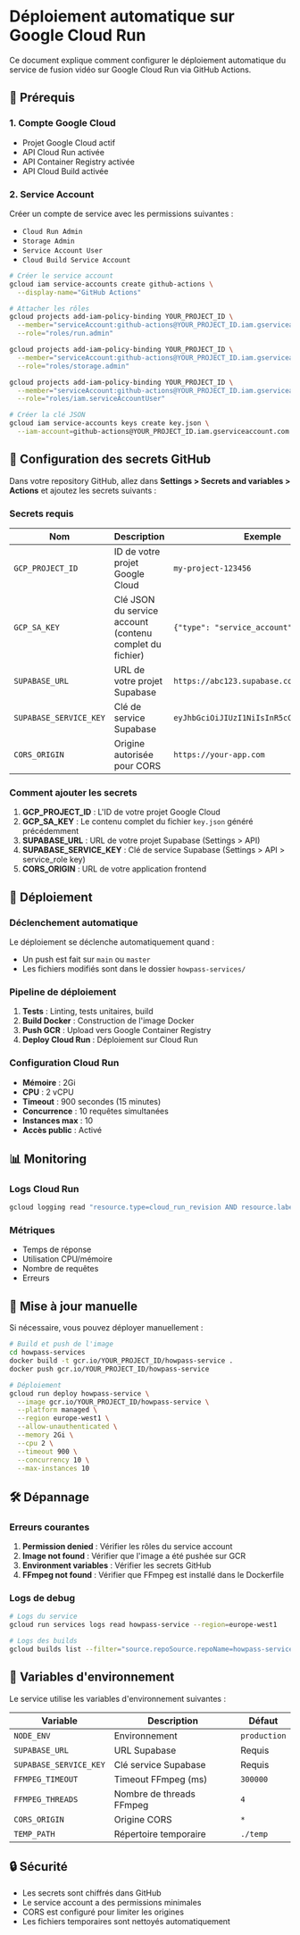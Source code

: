 # Déploiement automatique sur Google Cloud Run

Ce document explique comment configurer le déploiement automatique du service de fusion vidéo sur Google Cloud Run via GitHub Actions.

## 🔧 Prérequis

### 1. Compte Google Cloud
- Projet Google Cloud actif
- API Cloud Run activée
- API Container Registry activée
- API Cloud Build activée

### 2. Service Account
Créer un compte de service avec les permissions suivantes :
- `Cloud Run Admin`
- `Storage Admin`
- `Service Account User`
- `Cloud Build Service Account`

```bash
# Créer le service account
gcloud iam service-accounts create github-actions \
  --display-name="GitHub Actions"

# Attacher les rôles
gcloud projects add-iam-policy-binding YOUR_PROJECT_ID \
  --member="serviceAccount:github-actions@YOUR_PROJECT_ID.iam.gserviceaccount.com" \
  --role="roles/run.admin"

gcloud projects add-iam-policy-binding YOUR_PROJECT_ID \
  --member="serviceAccount:github-actions@YOUR_PROJECT_ID.iam.gserviceaccount.com" \
  --role="roles/storage.admin"

gcloud projects add-iam-policy-binding YOUR_PROJECT_ID \
  --member="serviceAccount:github-actions@YOUR_PROJECT_ID.iam.gserviceaccount.com" \
  --role="roles/iam.serviceAccountUser"

# Créer la clé JSON
gcloud iam service-accounts keys create key.json \
  --iam-account=github-actions@YOUR_PROJECT_ID.iam.gserviceaccount.com
```

## 🔐 Configuration des secrets GitHub

Dans votre repository GitHub, allez dans **Settings > Secrets and variables > Actions** et ajoutez les secrets suivants :

### Secrets requis

| Nom | Description | Exemple |
|-----|-------------|---------|
| `GCP_PROJECT_ID` | ID de votre projet Google Cloud | `my-project-123456` |
| `GCP_SA_KEY` | Clé JSON du service account (contenu complet du fichier) | `{"type": "service_account", ...}` |
| `SUPABASE_URL` | URL de votre projet Supabase | `https://abc123.supabase.co` |
| `SUPABASE_SERVICE_KEY` | Clé de service Supabase | `eyJhbGciOiJIUzI1NiIsInR5cCI6IkpXVCJ9...` |
| `CORS_ORIGIN` | Origine autorisée pour CORS | `https://your-app.com` |

### Comment ajouter les secrets

1. **GCP_PROJECT_ID** : L'ID de votre projet Google Cloud
2. **GCP_SA_KEY** : Le contenu complet du fichier `key.json` généré précédemment
3. **SUPABASE_URL** : URL de votre projet Supabase (Settings > API)
4. **SUPABASE_SERVICE_KEY** : Clé de service Supabase (Settings > API > service_role key)
6. **CORS_ORIGIN** : URL de votre application frontend

## 🚀 Déploiement

### Déclenchement automatique

Le déploiement se déclenche automatiquement quand :
- Un push est fait sur `main` ou `master`
- Les fichiers modifiés sont dans le dossier `howpass-services/`

### Pipeline de déploiement

1. **Tests** : Linting, tests unitaires, build
2. **Build Docker** : Construction de l'image Docker
3. **Push GCR** : Upload vers Google Container Registry
4. **Deploy Cloud Run** : Déploiement sur Cloud Run

### Configuration Cloud Run

- **Mémoire** : 2Gi
- **CPU** : 2 vCPU
- **Timeout** : 900 secondes (15 minutes)
- **Concurrence** : 10 requêtes simultanées
- **Instances max** : 10
- **Accès public** : Activé

## 📊 Monitoring

### Logs Cloud Run
```bash
gcloud logging read "resource.type=cloud_run_revision AND resource.labels.service_name=howpass-service"
```

### Métriques
- Temps de réponse
- Utilisation CPU/mémoire
- Nombre de requêtes
- Erreurs

## 🔄 Mise à jour manuelle

Si nécessaire, vous pouvez déployer manuellement :

```bash
# Build et push de l'image
cd howpass-services
docker build -t gcr.io/YOUR_PROJECT_ID/howpass-service .
docker push gcr.io/YOUR_PROJECT_ID/howpass-service

# Déploiement
gcloud run deploy howpass-service \
  --image gcr.io/YOUR_PROJECT_ID/howpass-service \
  --platform managed \
  --region europe-west1 \
  --allow-unauthenticated \
  --memory 2Gi \
  --cpu 2 \
  --timeout 900 \
  --concurrency 10 \
  --max-instances 10
```

## 🛠️ Dépannage

### Erreurs courantes

1. **Permission denied** : Vérifier les rôles du service account
2. **Image not found** : Vérifier que l'image a été pushée sur GCR
3. **Environment variables** : Vérifier les secrets GitHub
4. **FFmpeg not found** : Vérifier que FFmpeg est installé dans le Dockerfile

### Logs de debug

```bash
# Logs du service
gcloud run services logs read howpass-service --region=europe-west1

# Logs des builds
gcloud builds list --filter="source.repoSource.repoName=howpass-service"
```

## 📝 Variables d'environnement

Le service utilise les variables d'environnement suivantes :

| Variable | Description | Défaut |
|----------|-------------|--------|
| `NODE_ENV` | Environnement | `production` |
| `SUPABASE_URL` | URL Supabase | Requis |
| `SUPABASE_SERVICE_KEY` | Clé service Supabase | Requis |
| `FFMPEG_TIMEOUT` | Timeout FFmpeg (ms) | `300000` |
| `FFMPEG_THREADS` | Nombre de threads FFmpeg | `4` |
| `CORS_ORIGIN` | Origine CORS | `*` |
| `TEMP_PATH` | Répertoire temporaire | `./temp` |

## 🔒 Sécurité

- Les secrets sont chiffrés dans GitHub
- Le service account a des permissions minimales
- CORS est configuré pour limiter les origines
- Les fichiers temporaires sont nettoyés automatiquement 